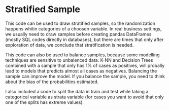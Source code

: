 # Stratified Sample

This code can be used to draw stratified samples, so the randomization happens whitin categories of a choosen variable. In real business settings, we usually need to draw samples before creating pandas DataFrames (mostly SQL codes directly in databases), but there are times that only after exploration of data, we conclude that stratification is needed.

This code can also be used to balance samples, because some modelling techniques are sensitive to unbalenced data. K-NN and Decision Trees combined with a sample that only has 1% of cases as positives, will probally lead to models that predicts almost all cases as negatives. Balancing the sample can improve the model. If you balance the sample, you need to think about the bias of the probabilities estimated.

I also included a code to split the data in train and test while taking a categorical variable as strata variable (for cases you want to avoid that only one of the splits has extreme values).



